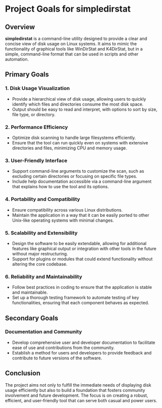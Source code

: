 # Project Goals for simpledirstat

## Overview
**simpledirstat** is a command-line utility designed to provide a clear and concise view of disk usage on Linux systems. It aims to mimic the functionality of graphical tools like WinDirStat and K4DirStat, but in a simple, command-line format that can be used in scripts and other automation.

## Primary Goals

### 1. Disk Usage Visualization
- Provide a hierarchical view of disk usage, allowing users to quickly identify which files and directories consume the most disk space.
- Output should be easy to read and interpret, with options to sort by size, file type, or directory.

### 2. Performance Efficiency
- Optimize disk scanning to handle large filesystems efficiently.
- Ensure that the tool can run quickly even on systems with extensive directories and files, minimizing CPU and memory usage.

### 3. User-Friendly Interface
- Support command-line arguments to customize the scan, such as excluding certain directories or focusing on specific file types.
- Include help documentation accessible via a command-line argument that explains how to use the tool and its options.

### 4. Portability and Compatibility
- Ensure compatibility across various Linux distributions.
- Maintain the application in a way that it can be easily ported to other Unix-like operating systems with minimal changes.

### 5. Scalability and Extensibility
- Design the software to be easily extendable, allowing for additional features like graphical output or integration with other tools in the future without major restructuring.
- Support for plugins or modules that could extend functionality without altering the core codebase.

### 6. Reliability and Maintainability
- Follow best practices in coding to ensure that the application is stable and maintainable.
- Set up a thorough testing framework to automate testing of key functionalities, ensuring that each component behaves as expected.

## Secondary Goals

### Documentation and Community
- Develop comprehensive user and developer documentation to facilitate ease of use and contributions from the community.
- Establish a method for users and developers to provide feedback and contribute to future versions of the software.

## Conclusion
The project aims not only to fulfill the immediate needs of displaying disk usage efficiently but also to build a foundation that fosters community involvement and future development. The focus is on creating a robust, efficient, and user-friendly tool that can serve both casual and power users.

